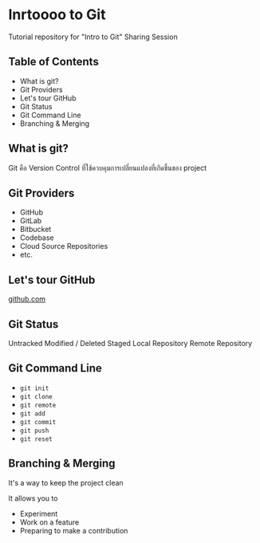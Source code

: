 # Inrtoooo to Git
Tutorial repository for "Intro to Git" Sharing Session

## Table of Contents
- What is git?
- Git Providers
- Let's tour GitHub
- Git Status
- Git Command Line
- Branching & Merging

## What is git?
Git คือ Version Control ที่ใช้ควบคุมการเปลี่ยนแปลงที่เกิดขึ้นของ project

## Git Providers
- GitHub
- GitLab
- Bitbucket
- Codebase
- Cloud Source Repositories
- etc.

## Let's tour GitHub
<a href="https://github.com">github.com</a>

## Git Status
Untracked
Modified / Deleted
Staged
Local Repository
Remote Repository

## Git Command Line
- `git init`
- `git clone`
- `git remote`
- `git add`
- `git commit`
- `git push`
- `git reset`

## Branching & Merging
It's a way to keep the project clean

It allows you to
- Experiment
- Work on a feature
- Preparing to make a contribution
